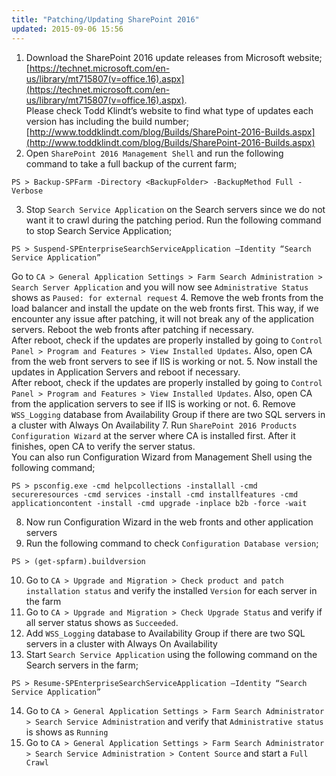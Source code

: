 ```yaml
---
title: "Patching/Updating SharePoint 2016"
updated: 2015-09-06 15:56
---
```

1. Download the SharePoint 2016 update releases from Microsoft website;
[https://technet.microsoft.com/en-us/library/mt715807(v=office.16).aspx](https://technet.microsoft.com/en-us/library/mt715807(v=office.16).aspx).  
Please check Todd Klindt’s website to find what type of updates each version has including the build number;
[http://www.toddklindt.com/blog/Builds/SharePoint-2016-Builds.aspx](http://www.toddklindt.com/blog/Builds/SharePoint-2016-Builds.aspx)
2. Open `SharePoint 2016 Management Shell` and run the following command to take a full backup of the current farm;  
```
PS > Backup-SPFarm -Directory <BackupFolder> -BackupMethod Full -Verbose
```
3. Stop `Search Service Application` on the Search servers since we do not want it to crawl during the patching period. Run the following command to stop Search Service Application;  
```
PS > Suspend-SPEnterpriseSearchServiceApplication –Identity “Search Service Application”
```  
Go to `CA > General Application Settings > Farm Search Administration > Search Server Application` and you will now see `Administrative Status` shows as `Paused: for external request`
4. Remove the web fronts from the load balancer and install the update on the web fronts first. This way, if we encounter any issue after patching, it will not break any of the application servers. Reboot the web fronts after patching if necessary.  
After reboot, check if the updates are properly installed by going to `Control Panel > Program and Features > View Installed Updates`. Also, open CA from the web front servers to see if IIS is working or not. 
5. Now install the updates in Application Servers and reboot if necessary.  
After reboot, check if the updates are properly installed by going to `Control Panel > Program and Features > View Installed Updates`. Also, open CA from the application servers to see if IIS is working or not. 
6. Remove `WSS_Logging` database from Availability Group if there are two SQL servers in a cluster with Always On Availability
7. Run `SharePoint 2016 Products Configuration Wizard` at the server where CA is installed first. After it finishes, open CA to verify the server status.  
You can also run Configuration Wizard from Management Shell using the following command;   
```
PS > psconfig.exe -cmd helpcollections -installall -cmd secureresources -cmd services -install -cmd installfeatures -cmd applicationcontent -install -cmd upgrade -inplace b2b -force -wait
```
8. Now run Configuration Wizard in the web fronts and other application servers
9. Run the following command to check `Configuration Database version`;  
```
PS > (get-spfarm).buildversion
```
10. Go to `CA > Upgrade and Migration > Check product and patch installation status` and verify the installed `Version` for each server in the farm
11. Go to `CA > Upgrade and Migration > Check Upgrade Status` and verify if all server status shows as `Succeeded`.
12. Add `WSS_Logging` database to Availability Group if there are two SQL servers in a cluster with Always On Availability
13. Start `Search Service Application` using the following command on the Search servers in the farm;  
```
PS > Resume-SPEnterpriseSearchServiceApplication –Identity “Search Service Application”
```
14. Go to `CA > General Application Settings > Farm Search Administrator > Search Service Administration` and verify that `Administrative status` is shows as `Running`
15. Go to `CA > General Application Settings > Farm Search Administrator > Search Service Administration > Content Source` and start a `Full Crawl`

